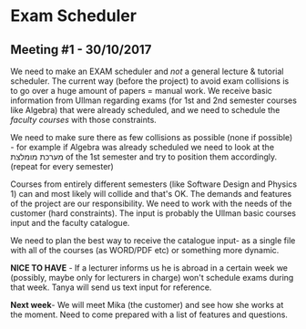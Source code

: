 # Exam Scheduler 
## Meeting #1 - 30/10/2017

We need to make an EXAM scheduler and *not* a general lecture & tutorial scheduler.
The current way (before the project) to avoid exam collisions is to go over a huge amount of papers = manual work.
We receive basic information from Ullman regarding exams (for 1st and 2nd semester courses like Algebra) that were already scheduled, and we need to schedule the *faculty courses* with those constraints.

We need to make sure there as few collisions as possible (none if possible) - for example if Algebra was already scheduled we need to look at the מערכת מומלצת of the 1st semester and try to position them accordingly. (repeat for every semester)

Courses from entirely different semesters (like Software Design and Physics 1) can and most likely will collide and that's OK.
The demands and features of the project are our responsibility.
We need to work with the needs of the customer (hard constraints). The input is probably the Ullman basic courses input and the faculty catalogue.

We need to plan the best way to receive the catalogue input- as a single file with all of the courses (as WORD/PDF etc) or something more dynamic.

**NICE TO HAVE** - If a lecturer informs us he is abroad in a certain week we (possibly, maybe only for lecturers in charge) won't schedule exams during that week.
Tanya will send us text input for reference.

**Next week**-
We will meet Mika (the customer) and see how she works at the moment. Need to come prepared with a list of features and questions.
